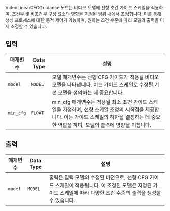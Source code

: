 
VideoLinearCFGGuidance 노드는 비디오 모델에 선형 조건 가이드 스케일을 적용하여, 조건부 및 비조건부 구성 요소의 영향을 지정된 범위 내에서 조정합니다. 이를 통해 생성 프로세스에 대한 동적 제어가 가능하며, 원하는 조건 수준에 따라 모델의 출력을 미세 조정할 수 있습니다.

## 입력

| 매개변수 | Data Type | 설명 |
|-----------|-------------|-------------|
| `model`   | `MODEL`     | 모델 매개변수는 선형 CFG 가이드가 적용될 비디오 모델을 나타냅니다. 이는 가이드 스케일로 수정될 기본 모델을 정의하는 데 중요합니다. |
| `min_cfg` | `FLOAT`     | min_cfg 매개변수는 적용될 최소 조건 가이드 스케일을 지정하며, 선형 스케일 조정의 시작점을 제공합니다. 이는 가이드 스케일의 하한을 결정하는 데 중요한 역할을 하며, 모델의 출력에 영향을 미칩니다. |

## 출력

| 매개변수 | Data Type | 설명 |
|-----------|-------------|-------------|
| `model`   | `MODEL`     | 출력은 입력 모델의 수정된 버전으로, 선형 CFG 가이드 스케일이 적용됩니다. 이 조정된 모델은 지정된 가이드 스케일에 따라 다양한 조건 수준의 출력을 생성할 수 있습니다. |
